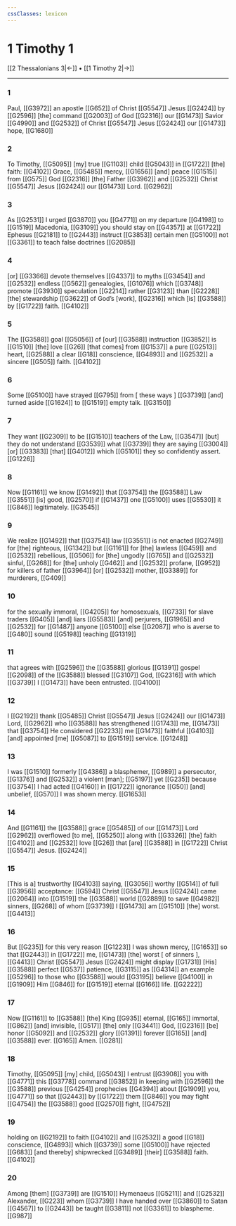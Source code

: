 ```yaml
---
cssClasses: lexicon
---
```


# 1 Timothy 1

[[2 Thessalonians 3|←]] • [[1 Timothy 2|→]]

---

### 1
Paul, [[G3972]] an apostle [[G652]] of Christ [[G5547]] Jesus [[G2424]] by [[G2596]] [the] command [[G2003]] of God [[G2316]] our [[G1473]] Savior [[G4990]] and [[G2532]] of Christ [[G5547]] Jesus [[G2424]] our [[G1473]] hope, [[G1680]]

### 2
To Timothy, [[G5095]] [my] true [[G1103]] child [[G5043]] in [[G1722]] [the] faith: [[G4102]] Grace, [[G5485]] mercy, [[G1656]] [and] peace [[G1515]] from [[G575]] God [[G2316]] [the] Father [[G3962]] and [[G2532]] Christ [[G5547]] Jesus [[G2424]] our [[G1473]] Lord. [[G2962]]

### 3
As [[G2531]] I urged [[G3870]] you [[G4771]] on my departure [[G4198]] to [[G1519]] Macedonia, [[G3109]] you should stay on [[G4357]] at [[G1722]] Ephesus [[G2181]] to [[G2443]] instruct [[G3853]] certain men [[G5100]] not [[G3361]] to teach false doctrines [[G2085]]

### 4
[or] [[G3366]] devote themselves [[G4337]] to myths [[G3454]] and [[G2532]] endless [[G562]] genealogies, [[G1076]] which [[G3748]] promote [[G3930]] speculation [[G2214]] rather [[G3123]] than [[G2228]] [the] stewardship [[G3622]] of God’s [work], [[G2316]] which [is] [[G3588]] by [[G1722]] faith. [[G4102]]

### 5
The [[G3588]] goal [[G5056]] of [our] [[G3588]] instruction [[G3852]] is [[G1510]] [the] love [[G26]] [that comes] from [[G1537]] a pure [[G2513]] heart, [[G2588]] a clear [[G18]] conscience, [[G4893]] and [[G2532]] a sincere [[G505]] faith. [[G4102]]

### 6
Some [[G5100]] have strayed [[G795]] from [ these ways ] [[G3739]] [and] turned aside [[G1624]] to [[G1519]] empty talk. [[G3150]]

### 7
They want [[G2309]] to be [[G1510]] teachers of the Law, [[G3547]] [but] they do not understand [[G3539]] what [[G3739]] they are saying [[G3004]] [or] [[G3383]] [that] [[G4012]] which [[G5101]] they so confidently assert. [[G1226]]

### 8
Now [[G1161]] we know [[G1492]] that [[G3754]] the [[G3588]] Law [[G3551]] [is] good, [[G2570]] if [[G1437]] one [[G5100]] uses [[G5530]] it [[G846]] legitimately. [[G3545]]

### 9
We realize [[G1492]] that [[G3754]] law [[G3551]] is not enacted [[G2749]] for [the] righteous, [[G1342]] but [[G1161]] for [the] lawless [[G459]] and [[G2532]] rebellious, [[G506]] for [the] ungodly [[G765]] and [[G2532]] sinful, [[G268]] for [the] unholy [[G462]] and [[G2532]] profane, [[G952]] for killers of father [[G3964]] [or] [[G2532]] mother, [[G3389]] for murderers, [[G409]]

### 10
for the sexually immoral, [[G4205]] for homosexuals, [[G733]] for slave traders [[G405]] [and] liars [[G5583]] [and] perjurers, [[G1965]] and [[G2532]] for [[G1487]] anyone [[G5100]] else [[G2087]] who is averse to [[G480]] sound [[G5198]] teaching [[G1319]]

### 11
that agrees with [[G2596]] the [[G3588]] glorious [[G1391]] gospel [[G2098]] of the [[G3588]] blessed [[G3107]] God, [[G2316]] with which [[G3739]] I [[G1473]] have been entrusted. [[G4100]]

### 12
I [[G2192]] thank [[G5485]] Christ [[G5547]] Jesus [[G2424]] our [[G1473]] Lord, [[G2962]] who [[G3588]] has strengthened [[G1743]] me, [[G1473]] that [[G3754]] He considered [[G2233]] me [[G1473]] faithful [[G4103]] [and] appointed [me] [[G5087]] to [[G1519]] service. [[G1248]]

### 13
I was [[G1510]] formerly [[G4386]] a blasphemer, [[G989]] a persecutor, [[G1376]] and [[G2532]] a violent [man]; [[G5197]] yet [[G235]] because [[G3754]] I had acted [[G4160]] in [[G1722]] ignorance [[G50]] [and] unbelief, [[G570]] I was shown mercy. [[G1653]]

### 14
And [[G1161]] the [[G3588]] grace [[G5485]] of our [[G1473]] Lord [[G2962]] overflowed [to me], [[G5250]] along with [[G3326]] [the] faith [[G4102]] and [[G2532]] love [[G26]] that [are] [[G3588]] in [[G1722]] Christ [[G5547]] Jesus. [[G2424]]

### 15
[This is a] trustworthy [[G4103]] saying, [[G3056]] worthy [[G514]] of full [[G3956]] acceptance: [[G594]] Christ [[G5547]] Jesus [[G2424]] came [[G2064]] into [[G1519]] the [[G3588]] world [[G2889]] to save [[G4982]] sinners, [[G268]] of whom [[G3739]] I [[G1473]] am [[G1510]] [the] worst. [[G4413]]

### 16
But [[G235]] for this very reason [[G1223]] I was shown mercy, [[G1653]] so that [[G2443]] in [[G1722]] me, [[G1473]] [the] worst [ of sinners ], [[G4413]] Christ [[G5547]] Jesus [[G2424]] might display [[G1731]] [His] [[G3588]] perfect [[G537]] patience, [[G3115]] as [[G4314]] an example [[G5296]] to those who [[G3588]] would [[G3195]] believe [[G4100]] in [[G1909]] Him [[G846]] for [[G1519]] eternal [[G166]] life. [[G2222]]

### 17
Now [[G1161]] to [[G3588]] [the] King [[G935]] eternal, [[G165]] immortal, [[G862]] [and] invisible, [[G517]] [the] only [[G3441]] God, [[G2316]] [be] honor [[G5092]] and [[G2532]] glory [[G1391]] forever [[G165]] [and] [[G3588]] ever. [[G165]] Amen. [[G281]]

### 18
Timothy, [[G5095]] [my] child, [[G5043]] I entrust [[G3908]] you with [[G4771]] this [[G3778]] command [[G3852]] in keeping with [[G2596]] the [[G3588]] previous [[G4254]] prophecies [[G4394]] about [[G1909]] you, [[G4771]] so that [[G2443]] by [[G1722]] them [[G846]] you may fight [[G4754]] the [[G3588]] good [[G2570]] fight, [[G4752]]

### 19
holding on [[G2192]] to faith [[G4102]] and [[G2532]] a good [[G18]] conscience, [[G4893]] which [[G3739]] some [[G5100]] have rejected [[G683]] [and thereby] shipwrecked [[G3489]] [their] [[G3588]] faith. [[G4102]]

### 20
Among [them] [[G3739]] are [[G1510]] Hymenaeus [[G5211]] and [[G2532]] Alexander, [[G223]] whom [[G3739]] I have handed over [[G3860]] to Satan [[G4567]] to [[G2443]] be taught [[G3811]] not [[G3361]] to blaspheme. [[G987]]

